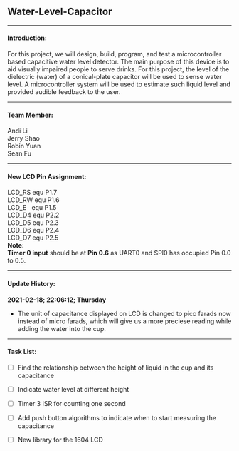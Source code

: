 ## Water-Level-Capacitor
------------
#### Introduction:

For this project, we will design, build, program, and test a microcontroller based capacitive water level detector.  The main purpose of this device is to aid visually impaired people to serve drinks.  For  this  project,  the  level  of  the  dielectric  (water)  of  a  conical-plate  capacitor  will  be  used  to sense  water  level.  A  microcontroller  system  will be  used  to  estimate  such  liquid  level  and provided audible feedback to the user. 

------------

#### Team Member:

  Andi Li\
  Jerry Shao\
  Robin Yuan\
  Sean Fu
  
------------

#### New LCD Pin Assignment:

  LCD_RS  equ P1.7\
  LCD_RW  equ P1.6\
  LCD_E &nbsp; equ P1.5\
  LCD_D4 equ P2.2\
  LCD_D5  equ P2.3\
  LCD_D6  equ P2.4\
  LCD_D7   equ P2.5\
**Note:**\
  **Timer 0 input** should be at **Pin 0.6** as UART0 and SPI0 has occupied Pin 0.0 to 0.5.
  

------------


#### Update History:
**2021-02-18; 22:06:12; Thursday**
- The unit of capacitance displayed on LCD is changed to pico farads now instead of  micro farads, which will give us a more preciese reading while adding the water into the cup.

------------
#### Task List:
- [ ] Find the relationship between the height of liquid in the cup and its capacitance
- [ ] Indicate water level at different height
- [ ] Timer 3 ISR for counting one second 
- [ ] Add push button algorithms to indicate when to start measuring the capacitance
- [ ] New library for the 1604 LCD


